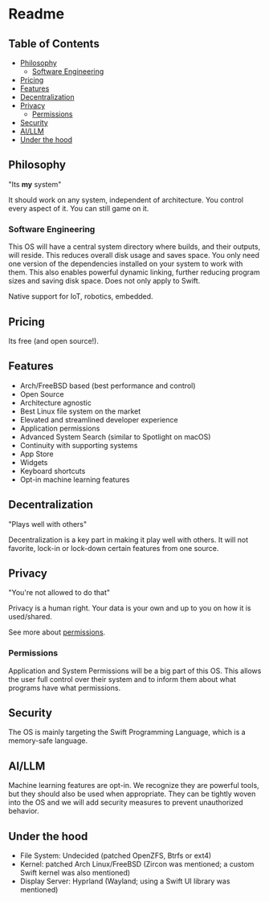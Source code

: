 # Readme

## Table of Contents

- [Philosophy](#philosophy)
  - [Software Engineering](#software-engineering)
- [Pricing](#pricing)
- [Features](#features)
- [Decentralization](#decentralization)
- [Privacy](#privacy)
  - [Permissions](#permissions)
- [Security](#security)
- [AI/LLM](#aillm)
- [Under the hood](#under-the-hood)

## Philosophy

"Its **my** system"

It should work on any system, independent of architecture. You control every aspect of it. You can still game on it.

### Software Engineering

This OS will have a central system directory where builds, and their outputs, will reside. This reduces overall disk usage and saves space. You only need one version of the dependencies installed on your system to work with them. This also enables powerful dynamic linking, further reducing program sizes and saving disk space. Does not only apply to Swift.

Native support for IoT, robotics, embedded.

## Pricing

Its free (and open source!).

## Features

- Arch/FreeBSD based (best performance and control)
- Open Source
- Architecture agnostic
- Best Linux file system on the market
- Elevated and streamlined developer experience
- Application permissions
- Advanced System Search (similar to Spotlight on macOS)
- Continuity with supporting systems
- App Store
- Widgets
- Keyboard shortcuts
- Opt-in machine learning features

## Decentralization

"Plays well with others"

Decentralization is a key part in making it play well with others. It will not favorite, lock-in or lock-down certain features from one source.

## Privacy

"You're not allowed to do that"

Privacy is a human right. Your data is your own and up to you on how it is used/shared.

See more about [permissions](#permissions).

### Permissions

Application and System Permissions will be a big part of this OS. This allows the user full control over their system and to inform them about what programs have what permissions.

## Security

The OS is mainly targeting the Swift Programming Language, which is a memory-safe language.

## AI/LLM

Machine learning features are opt-in. We recognize they are powerful tools, but they should also be used when appropriate. They can be tightly woven into the OS and we will add security measures to prevent unauthorized behavior.

## Under the hood

- File System: Undecided (patched OpenZFS, Btrfs or ext4)
- Kernel: patched Arch Linux/FreeBSD (Zircon was mentioned; a custom Swift kernel was also mentioned)
- Display Server: Hyprland (Wayland; using a Swift UI library was mentioned)
